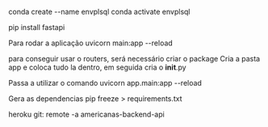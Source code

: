 conda create --name envplsql
conda activate envplsql

pip install fastapi

Para rodar a aplicação
uvicorn main:app --reload

para conseguir usar o routers, será necessário criar o package
Cria a pasta app e coloca tudo la dentro, em seguida cria o __init__.py

Passa a utilizar o comando uvicorn app.main:app --reload

Gera as dependencias
pip freeze > requirements.txt

heroku git: remote -a americanas-backend-api